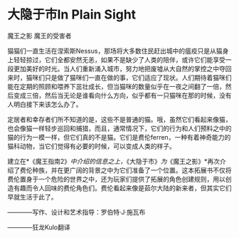 # 大隐于市In Plain Sight

魔王之影 魔王的受害者

猫猫们一直生活在涅索斯Nessus，那场将大多数住民赶出城中的瘟疫只是从猫身上轻轻掠过，它们全都安然无恙，如果不是缺少了人类的陪伴，或许它们能享受一段更加美好的时光。当人们重新涌入城市，努力地把废墟从大自然的掌控之中夺回来时，猫咪们只是做了猫咪们一直在做的事，它们适应了现状。人们期待着猫咪们能在定期的照顾和喂养下茁壮成长，但当猫咪的数量似乎在一夜之间翻了一倍，然后变成三倍，然后当无论是谁看向什么方向，似乎都有一只猫咪在那的时候，没有人明白接下来该怎么办了。

定居者和幸存者们所不知道的是，这些不是普通的猫。哦，虽然它们看起来像猫，也会像猫一样轻步巡回和捕猎，而且，通常情况下，它们的行为和人们预料之中的猫的行为一模一样，但它们真的不是猫。它们是费伦ferren，一种有着神奇能力的猫科动物，当它们觉得有必要的时候，可以变成人类的样子。

建立在*《魔王指南2》*中介绍的信息之上，*《大隐于市》*为*《魔王之影》*再次介绍了费伦种族，并在更广阔的背景之中为它们准备了一个位置。这本拓展书不仅将费伦置身于一个危险的世界之中，还为玩家们提供了拓展的角色创建规则，用以创造有趣而令人回味的费伦角色们。费伦看起来像是茹尔大陆的新来者，但其实它们早就生活于此了。

————写作、设计和艺术指导：罗伯特·J·施瓦布

————狂龙Kulo翻译
